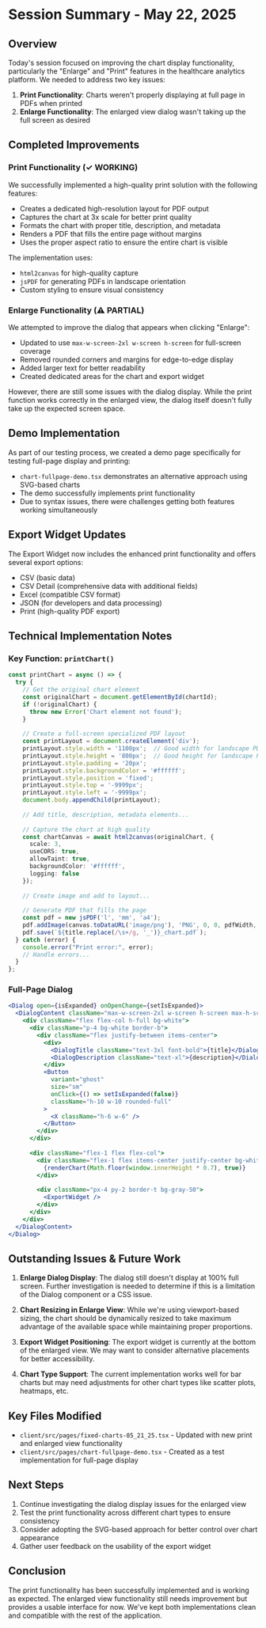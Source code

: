 # Session Summary - May 22, 2025

## Overview
Today's session focused on improving the chart display functionality, particularly the "Enlarge" and "Print" features in the healthcare analytics platform. We needed to address two key issues:

1. **Print Functionality**: Charts weren't properly displaying at full page in PDFs when printed
2. **Enlarge Functionality**: The enlarged view dialog wasn't taking up the full screen as desired

## Completed Improvements

### Print Functionality (✓ WORKING)
We successfully implemented a high-quality print solution with the following features:
- Creates a dedicated high-resolution layout for PDF output
- Captures the chart at 3x scale for better print quality
- Formats the chart with proper title, description, and metadata
- Renders a PDF that fills the entire page without margins
- Uses the proper aspect ratio to ensure the entire chart is visible

The implementation uses:
- `html2canvas` for high-quality capture
- `jsPDF` for generating PDFs in landscape orientation
- Custom styling to ensure visual consistency

### Enlarge Functionality (⚠️ PARTIAL)
We attempted to improve the dialog that appears when clicking "Enlarge":
- Updated to use `max-w-screen-2xl w-screen h-screen` for full-screen coverage
- Removed rounded corners and margins for edge-to-edge display
- Added larger text for better readability
- Created dedicated areas for the chart and export widget

However, there are still some issues with the dialog display. While the print function works correctly in the enlarged view, the dialog itself doesn't fully take up the expected screen space.

## Demo Implementation
As part of our testing process, we created a demo page specifically for testing full-page display and printing:
- `chart-fullpage-demo.tsx` demonstrates an alternative approach using SVG-based charts
- The demo successfully implements print functionality
- Due to syntax issues, there were challenges getting both features working simultaneously

## Export Widget Updates
The Export Widget now includes the enhanced print functionality and offers several export options:
- CSV (basic data)
- CSV Detail (comprehensive data with additional fields)
- Excel (compatible CSV format)
- JSON (for developers and data processing)
- Print (high-quality PDF export)

## Technical Implementation Notes

### Key Function: `printChart()`
```typescript
const printChart = async () => {
  try {
    // Get the original chart element 
    const originalChart = document.getElementById(chartId);
    if (!originalChart) {
      throw new Error('Chart element not found');
    }
    
    // Create a full-screen specialized PDF layout
    const printLayout = document.createElement('div');
    printLayout.style.width = '1100px';  // Good width for landscape PDF
    printLayout.style.height = '800px';  // Good height for landscape PDF
    printLayout.style.padding = '20px';
    printLayout.style.backgroundColor = '#ffffff';
    printLayout.style.position = 'fixed';
    printLayout.style.top = '-9999px';
    printLayout.style.left = '-9999px';
    document.body.appendChild(printLayout);
    
    // Add title, description, metadata elements...
    
    // Capture the chart at high quality
    const chartCanvas = await html2canvas(originalChart, {
      scale: 3,
      useCORS: true,
      allowTaint: true,
      backgroundColor: '#ffffff',
      logging: false
    });
    
    // Create image and add to layout...
    
    // Generate PDF that fills the page
    const pdf = new jsPDF('l', 'mm', 'a4');
    pdf.addImage(canvas.toDataURL('image/png'), 'PNG', 0, 0, pdfWidth, pdfHeight);
    pdf.save(`${title.replace(/\s+/g, '_')}_chart.pdf`);
  } catch (error) {
    console.error("Print error:", error);
    // Handle errors...
  }
};
```

### Full-Page Dialog
```jsx
<Dialog open={isExpanded} onOpenChange={setIsExpanded}>
  <DialogContent className="max-w-screen-2xl w-screen h-screen max-h-screen p-0 overflow-hidden rounded-none border-0">
    <div className="flex flex-col h-full bg-white">
      <div className="p-4 bg-white border-b">
        <div className="flex justify-between items-center">
          <div>
            <DialogTitle className="text-3xl font-bold">{title}</DialogTitle>
            <DialogDescription className="text-xl">{description}</DialogDescription>
          </div>
          <Button 
            variant="ghost" 
            size="sm" 
            onClick={() => setIsExpanded(false)} 
            className="h-10 w-10 rounded-full"
          >
            <X className="h-6 w-6" />
          </Button>
        </div>
      </div>
      
      <div className="flex-1 flex flex-col">
        <div className="flex-1 flex items-center justify-center bg-white px-4">
          {renderChart(Math.floor(window.innerHeight * 0.7), true)}
        </div>
        
        <div className="px-4 py-2 border-t bg-gray-50">
          <ExportWidget />
        </div>
      </div>
    </div>
  </DialogContent>
</Dialog>
```

## Outstanding Issues & Future Work

1. **Enlarge Dialog Display**: The dialog still doesn't display at 100% full screen. Further investigation is needed to determine if this is a limitation of the Dialog component or a CSS issue.

2. **Chart Resizing in Enlarge View**: While we're using viewport-based sizing, the chart should be dynamically resized to take maximum advantage of the available space while maintaining proper proportions.

3. **Export Widget Positioning**: The export widget is currently at the bottom of the enlarged view. We may want to consider alternative placements for better accessibility.

4. **Chart Type Support**: The current implementation works well for bar charts but may need adjustments for other chart types like scatter plots, heatmaps, etc.

## Key Files Modified

- `client/src/pages/fixed-charts-05_21_25.tsx` - Updated with new print and enlarged view functionality
- `client/src/pages/chart-fullpage-demo.tsx` - Created as a test implementation for full-page display

## Next Steps

1. Continue investigating the dialog display issues for the enlarged view
2. Test the print functionality across different chart types to ensure consistency
3. Consider adopting the SVG-based approach for better control over chart appearance
4. Gather user feedback on the usability of the export widget

## Conclusion
The print functionality has been successfully implemented and is working as expected. The enlarged view functionality still needs improvement but provides a usable interface for now. We've kept both implementations clean and compatible with the rest of the application.